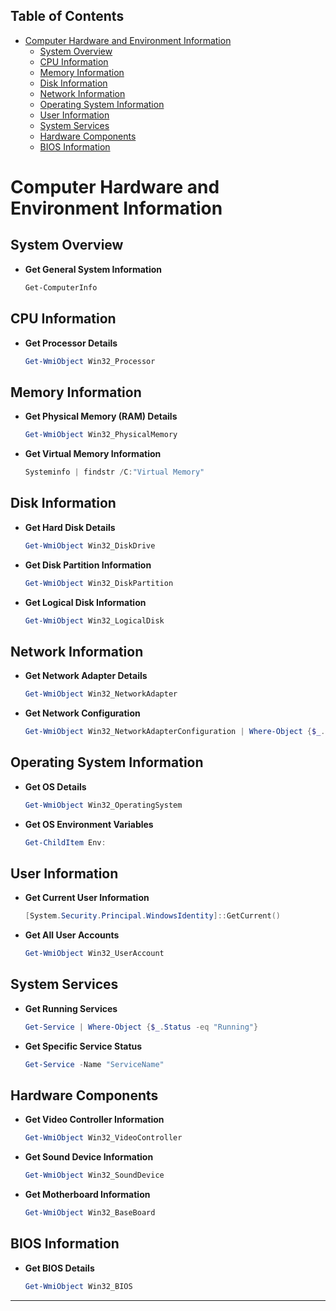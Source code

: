 ## Table of Contents

- [Computer Hardware and Environment Information](#computer\hardware\and\environment\information)
  - [System Overview](#System\Overview)
  - [CPU Information](#CPU\Information)
  - [Memory Information](#Memory\Information)
  - [Disk Information](#Disk\Information)
  - [Network Information](#Network\Information)
  - [Operating System Information](#Operating\System\Information)
  - [User Information](#User\Information)
  - [System Services](#System\Services)
  - [Hardware Components](#Hardware\Components)
  - [BIOS Information](#BIOS\Information)

#  Computer Hardware and Environment Information
## System Overview
- **Get General System Information**
  ```powershell
  Get-ComputerInfo
  ```

## CPU Information
- **Get Processor Details**
  ```powershell
  Get-WmiObject Win32_Processor
  ```

## Memory Information
- **Get Physical Memory (RAM) Details**
  ```powershell
  Get-WmiObject Win32_PhysicalMemory
  ```
- **Get Virtual Memory Information**
  ```powershell
  Systeminfo | findstr /C:"Virtual Memory"
  ```
## Disk Information
- **Get Hard Disk Details**
  ```powershell
  Get-WmiObject Win32_DiskDrive
  ```

- **Get Disk Partition Information**
  ```powershell
  Get-WmiObject Win32_DiskPartition
  ```

- **Get Logical Disk Information**
  ```powershell
  Get-WmiObject Win32_LogicalDisk
  ```

## Network Information

- **Get Network Adapter Details**
  ```powershell
  Get-WmiObject Win32_NetworkAdapter
  ```

- **Get Network Configuration**
  ```powershell
  Get-WmiObject Win32_NetworkAdapterConfiguration | Where-Object {$_.IPEnabled -eq "TRUE"}
  ```

## Operating System Information

- **Get OS Details**
  ```powershell
  Get-WmiObject Win32_OperatingSystem
  ```

- **Get OS Environment Variables**
  ```powershell
  Get-ChildItem Env:
  ```

## User Information

- **Get Current User Information**
  ```powershell
  [System.Security.Principal.WindowsIdentity]::GetCurrent()
  ```

- **Get All User Accounts**
  ```powershell
  Get-WmiObject Win32_UserAccount
  ```

## System Services

- **Get Running Services**
  ```powershell
  Get-Service | Where-Object {$_.Status -eq "Running"}
  ```

- **Get Specific Service Status**
  ```powershell
  Get-Service -Name "ServiceName"
  ```

## Hardware Components

- **Get Video Controller Information**
  ```powershell
  Get-WmiObject Win32_VideoController
  ```

- **Get Sound Device Information**
  ```powershell
  Get-WmiObject Win32_SoundDevice
  ```

- **Get Motherboard Information**
  ```powershell
  Get-WmiObject Win32_BaseBoard
  ```

## BIOS Information

- **Get BIOS Details**
  ```powershell
  Get-WmiObject Win32_BIOS
  ```

---

